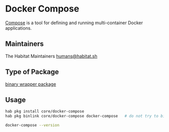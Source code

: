 # Docker Compose

[Compose](https://docs.docker.com/compose/) is a tool for defining and running multi-container Docker applications.

## Maintainers

The Habitat Maintainers humans@habitat.sh

## Type of Package

[binary wrapper package](https://www.habitat.sh/docs/best-practices/#binary-wrapper-packages)

## Usage

```bash
hab pkg install core/docker-compose
hab pkg binlink core/docker-compose docker-compose   # do not try to binlink all the python deps

docker-compose --version
```

